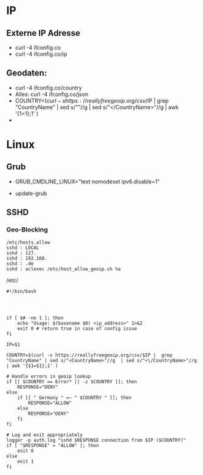 
# IP
## Externe IP Adresse
* curl -4 ifconfig.co
* curl -4 ifconfig.co/ip

## Geodaten:
* curl -4 ifconfig.co/country
* Alles: curl -4 ifconfig.co/json
* COUNTRY=$(curl -s https://reallyfreegeoip.org/csv/$IP |  grep "CountryName" | sed s/"<CountryName>"//g  | sed s/"<\/CountryName>"//g | awk '{$1=$1};1' )
* 



# Linux 
## Grub
* GRUB_CMDLINE_LINUX="text nomodeset  ipv6.disable=1"
+ update-grub

## SSHD
### Geo-Blocking
```
/etc/hosts.allow
sshd : LOCAL
sshd : 127.
sshd : 192.168.
sshd : .de
sshd : aclexec /etc/host_allow_geoip.sh %a
```

/etc/
```
#!/bin/bash




if [ $# -ne 1 ]; then
    echo "Usage: $(basename $0) <ip_address>" 1>&2
    exit 0 # return true in case of config issue
fi

IP=$1

COUNTRY=$(curl -s https://reallyfreegeoip.org/csv/$IP |  grep "CountryName" | sed s/"<CountryName>"//g  | sed s/"<\/CountryName>"//g | awk '{$1=$1};1' )

# Handle errors in geoip lookup
if [[ $COUNTRY == Error* || -z $COUNTRY ]]; then
    RESPONSE="DENY"
else
    if [[ " Germany " =~ " $COUNTRY " ]]; then
        RESPONSE="ALLOW"
    else
        RESPONSE="DENY"
    fi
fi

# Log and exit appropriately
logger -p auth.log "sshd $RESPONSE connection from $IP ($COUNTRY)"
if [ "$RESPONSE" = "ALLOW" ]; then
    exit 0
else
    exit 1
fi

```

